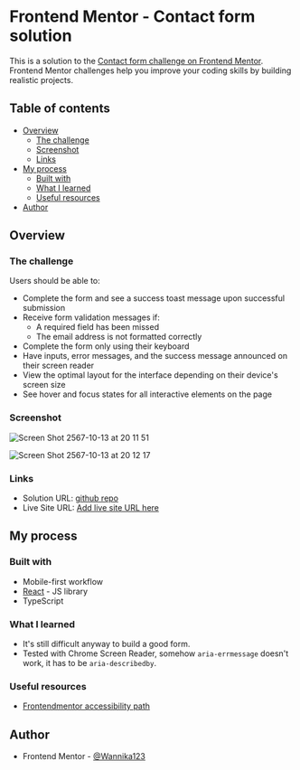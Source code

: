 # Frontend Mentor - Contact form solution

This is a solution to the [Contact form challenge on Frontend Mentor](https://www.frontendmentor.io/challenges/contact-form--G-hYlqKJj). Frontend Mentor challenges help you improve your coding skills by building realistic projects. 

## Table of contents

- [Overview](#overview)
  - [The challenge](#the-challenge)
  - [Screenshot](#screenshot)
  - [Links](#links)
- [My process](#my-process)
  - [Built with](#built-with)
  - [What I learned](#what-i-learned)
  - [Useful resources](#useful-resources)
- [Author](#author)

## Overview

### The challenge

Users should be able to:

- Complete the form and see a success toast message upon successful submission
- Receive form validation messages if:
  - A required field has been missed
  - The email address is not formatted correctly
- Complete the form only using their keyboard
- Have inputs, error messages, and the success message announced on their screen reader
- View the optimal layout for the interface depending on their device's screen size
- See hover and focus states for all interactive elements on the page

### Screenshot

![Screen Shot 2567-10-13 at 20 11 51](https://github.com/user-attachments/assets/285693bf-74d6-4e82-ade0-fd2440cd8b79)

![Screen Shot 2567-10-13 at 20 12 17](https://github.com/user-attachments/assets/3ff375f7-235e-4300-b870-c695079cc43d)

### Links

- Solution URL: [github repo](https://github.com/Wannika123/fem-accessible-form)
- Live Site URL: [Add live site URL here](https://your-live-site-url.com)

## My process

### Built with

- Mobile-first workflow
- [React](https://reactjs.org/) - JS library
- TypeScript

### What I learned

- It's still difficult anyway to build a good form.
- Tested with Chrome Screen Reader, somehow `aria-errmessage` doesn't work, it has to be `aria-describedby`.

### Useful resources

- [Frontendmentor accessibility path](https://www.frontendmentor.io/learning-paths/introduction-to-web-accessibility-mXu-9PHVsd) 

## Author

- Frontend Mentor - [@Wannika123](https://www.frontendmentor.io/profile/Wannika123)